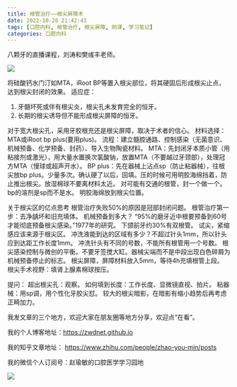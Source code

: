 ```yaml
---
title: 根管治疗——根尖屏障术
date: 2022-10-28 21:42:43
tags: [口腔内科, 根管治疗, 根尖屏障, 网课, 学习笔记]
categories: 口腔内科
---
```

八颗牙的直播课程，刘涛和樊彧丰老师。

![](https://zymblog-1258069789.cos.ap-chengdu.myqcloud.com/blog0326-gjpz/01.jpg)

将硅酸钙水门汀如MTA，iRoot BP等置入根尖部位，将其硬固后形成根尖止点，达到根尖封闭的效果。
适应症：
1. 牙髓坏死或伴有根尖炎，根尖孔未发育完全的恒牙。
2. 长期的根尖诱导但不能形成根尖屏障的恒牙。

对于宽大根尖孔，采用牙胶根充还是根尖屏障，取决于术者的信心。
材料选择：MTA或iRoot bp plus(要用plus)。
流程：建立髓腔通路、控制感染（无菌意识、机械预备、化学预备、封药）、导入生物陶瓷材料。
MTA：先封闭牙本质小管（用粘接剂或激光），用大量水置换次氯酸钠，放置MTA（不要越过牙颈部），处理冠方MTA（慢球或超声开水）。
BP plus：先在器械上沾点sp（防止粘器械），往根尖放bp plus。少量多次。确认硬了以后，回填。压的时候可用明胶海绵挡着，防止推出根尖。放湿棉球不要离材料太近。
对可能有交通的根管，封一个做一个。bp的溶剂是sp而不是水。
明胶海绵放到根尖位置。

关于根尖区的亿点思考
根管治疗失败50%的原因是冠部封闭问题。
根管治疗第一步：去净龋坏和旧充填体。
机械预备到多大？
“95%的磨牙近中根要预备到60号才能彻底预备根尖感染。”1977年的研究。
下颌前牙约30%有双根管。
试尖，紧缩感应该来源于根尖区。
冲洗液能到达的区域有多少？不超过针头1mm，所以针头应到达距工作长度1mm。
冲洗针头有不同的号数，不能所有根管用一个号数。
根尖感染控制与微创的平衡。不要牙签搅大缸。器械尖端而不是中段出现白色碎屑为机械预备停止的标志。
根尖屏障，屏障材料放入5mm，等待4h充填根管上段。
根尖手术视野：填肾上腺素棉球按压。

提问：
超出根尖孔：观察。
如何填到长度：工作长度、显微镜直视、拍片。
粘器械：用sp调，用个性化牙胶尖怼。
较大的根尖暗影，在暗影有缩小趋势后再考虑正畸加力。




我发文章的三个地方，欢迎大家在朋友圈等地方分享，欢迎点“在看”。

我的个人博客地址：https://zwdnet.github.io

我的知乎文章地址： https://www.zhihu.com/people/zhao-you-min/posts

我的微信个人订阅号：赵瑜敏的口腔医学学习园地

![](https://zymblog-1258069789.cos.ap-chengdu.myqcloud.com/other/wx.jpg)